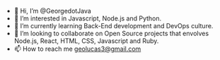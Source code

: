 - 👋 Hi, I’m @GeorgedotJava
- 👀 I’m interested in Javascript, Node.js and Python.
- 🌱 I’m currently learning Back-End development and DevOps culture.
- 💞️ I’m looking to collaborate on Open Source projects that envolves Node.js, React, HTML, CSS, Javascript and Ruby.
- 📫 How to reach me geolucas3@gmail.com 

<!---
GeorgedotJava/GeorgedotJava is a ✨ special ✨ repository because its `README.md` (this file) appears on your GitHub profile.
You can click the Preview link to take a look at your changes.
--->
